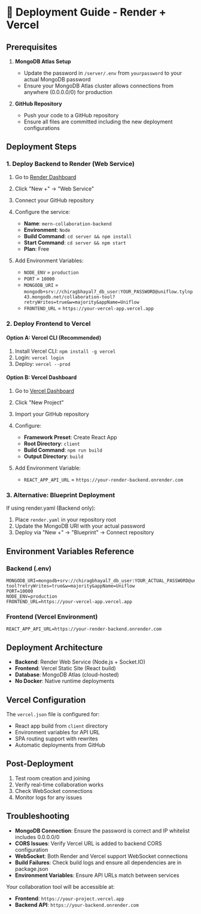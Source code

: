 # 🚀 Deployment Guide - Render + Vercel

## Prerequisites

1. **MongoDB Atlas Setup**
   - Update the password in `/server/.env` from `yourpassword` to your actual MongoDB password
   - Ensure your MongoDB Atlas cluster allows connections from anywhere (0.0.0.0/0) for production

2. **GitHub Repository**
   - Push your code to a GitHub repository
   - Ensure all files are committed including the new deployment configurations

## Deployment Steps

### 1. Deploy Backend to Render (Web Service)

1. Go to [Render Dashboard](https://dashboard.render.com)
2. Click "New +" → "Web Service"
3. Connect your GitHub repository
4. Configure the service:
   - **Name**: `mern-collaboration-backend`
   - **Environment**: `Node`
   - **Build Command**: `cd server && npm install`
   - **Start Command**: `cd server && npm start`
   - **Plan**: Free

5. Add Environment Variables:
   - `NODE_ENV` = `production`
   - `PORT` = `10000`
   - `MONGODB_URI` = `mongodb+srv://chiragbhayal7_db_user:YOUR_PASSWORD@uniflow.tylnp43.mongodb.net/collaboration-tool?retryWrites=true&w=majority&appName=Uniflow`
   - `FRONTEND_URL` = `https://your-vercel-app.vercel.app`

### 2. Deploy Frontend to Vercel

#### Option A: Vercel CLI (Recommended)
1. Install Vercel CLI: `npm install -g vercel`
2. Login: `vercel login`
3. Deploy: `vercel --prod`

#### Option B: Vercel Dashboard
1. Go to [Vercel Dashboard](https://vercel.com/dashboard)
2. Click "New Project"
3. Import your GitHub repository
4. Configure:
   - **Framework Preset**: Create React App
   - **Root Directory**: `client`
   - **Build Command**: `npm run build`
   - **Output Directory**: `build`

5. Add Environment Variable:
   - `REACT_APP_API_URL` = `https://your-render-backend.onrender.com`

### 3. Alternative: Blueprint Deployment

If using render.yaml (Backend only):
1. Place `render.yaml` in your repository root
2. Update the MongoDB URI with your actual password
3. Deploy via "New +" → "Blueprint" → Connect repository

## Environment Variables Reference

### Backend (.env)
```
MONGODB_URI=mongodb+srv://chiragbhayal7_db_user:YOUR_ACTUAL_PASSWORD@uniflow.tylnp43.mongodb.net/collaboration-tool?retryWrites=true&w=majority&appName=Uniflow
PORT=10000
NODE_ENV=production
FRONTEND_URL=https://your-vercel-app.vercel.app
```

### Frontend (Vercel Environment)
```
REACT_APP_API_URL=https://your-render-backend.onrender.com
```

## Deployment Architecture

- **Backend**: Render Web Service (Node.js + Socket.IO)
- **Frontend**: Vercel Static Site (React build)
- **Database**: MongoDB Atlas (cloud-hosted)
- **No Docker**: Native runtime deployments

## Vercel Configuration

The `vercel.json` file is configured for:
- React app build from `client` directory
- Environment variables for API URL
- SPA routing support with rewrites
- Automatic deployments from GitHub

## Post-Deployment

1. Test room creation and joining
2. Verify real-time collaboration works
3. Check WebSocket connections
4. Monitor logs for any issues

## Troubleshooting

- **MongoDB Connection**: Ensure the password is correct and IP whitelist includes 0.0.0.0/0
- **CORS Issues**: Verify Vercel URL is added to backend CORS configuration
- **WebSocket**: Both Render and Vercel support WebSocket connections
- **Build Failures**: Check build logs and ensure all dependencies are in package.json
- **Environment Variables**: Ensure API URLs match between services

Your collaboration tool will be accessible at:
- **Frontend**: `https://your-project.vercel.app`
- **Backend API**: `https://your-backend.onrender.com`
